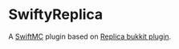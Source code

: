 # SwiftyReplica

A [SwiftMC](https://github.com/GroupeMINASTE/SwiftMC) plugin based on [Replica bukkit plugin](https://github.com/NathanFallet/Replica).
